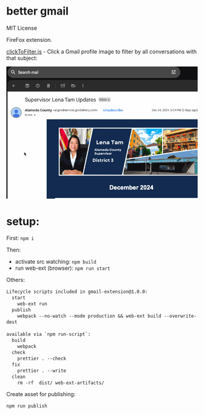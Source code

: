 # better gmail

MIT License

FireFox extension.

[clickToFilter.js](./src/clickToFilter.js) - Click a Gmail profile image to filter by all conversations with that subject:

![Click a Gmail profile image to filter by all conversations](./media/clickToFilter.gif)

# setup:

First: `npm i`

Then:
- activate src watching: `npm build`
- run web-ext (browser): `npm run start`

Others: 
```
Lifecycle scripts included in gmail-extension@1.0.0:
  start
    web-ext run
  publish
    webpack --no-watch --mode production && web-ext build --overwrite-dest

available via `npm run-script`:
  build
    webpack
  check
    prettier . --check
  fix
    prettier . --write
  clean
    rm -rf  dist/ web-ext-artifacts/
```

Create asset for publishing:
```
npm run publish
```
